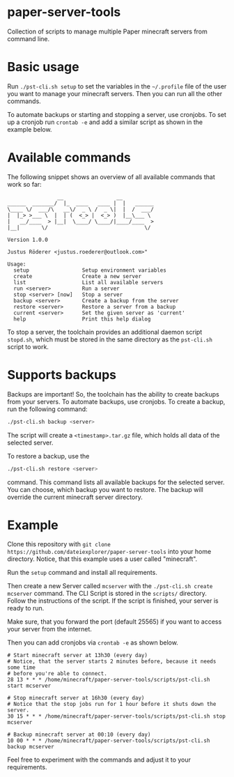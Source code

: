 # paper-server-tools

Collection of scripts to manage multiple Paper minecraft servers from command 
line.

# Basic usage

Run ```./pst-cli.sh setup``` to set the variables in the ```~/.profile``` file
of the user you want to manage your minecraft servers.
Then you can run all the other commands.

To automate backups or starting and stopping a server, use cronjobs.
To set up a cronjob run ```crontab -e``` and add a similar script as shown in
the example below.

# Available commands

The following snippet shows an overview of all available commands that work
so far:

```
                __                 __
______  _______/  |_  ____   ____ |  |   ______
\____ \/  ___/\   __\/  _ \ /  _ \|  |  /  ___/
|  |_> >___ \  |  | (  <_> |  <_> )  |__\___ \
|   __/____  > |__|  \____/ \____/|____/____  >
|__|       \/                               \/

Version 1.0.0

Justus Röderer <justus.roederer@outlook.com>"

Usage:
  setup                 Setup environment variables
  create                Create a new server
  list                  List all available servers
  run <server>          Run a server
  stop <server> [now]   Stop a server
  backup <server>       Create a backup from the server
  restore <server>      Restore a server from a backup
  current <server>      Set the given server as 'current'
  help                  Print this help dialog
```

To stop a server, the toolchain provides an additional daemon script
```stopd.sh```, which must be stored in the same directory as the
```pst-cli.sh``` script to work.

# Supports backups

Backups are important! So, the toolchain has the ability to create backups from
your servers. To automate backups, use cronjobs.
To create a backup, run the following command:
```sh
./pst-cli.sh backup <server>
```

The script will create a ```<timestamp>.tar.gz``` file, which holds all data
of the selected server.

To restore a backup, use the
```sh
./pst-cli.sh restore <server>
```

command. This command lists all available backups for the selected server. You
can choose, which backup you want to restore. The backup will override the
current minecraft server directory.

# Example

Clone this repository with
```git clone https://github.com/dateiexplorer/paper-server-tools``` into your
home directory. Notice, that this example uses a user called "minecraft".

Run the ```setup``` command and install all requirements.

Then create a new Server called ```mcserver``` with the
```./pst-cli.sh create mcserver``` command. The CLI Script is stored in the
```scripts/``` directory. Follow the instructions of the script. If the script
is finished, your server is ready to run.

Make sure, that you forward the port (default 25565) if you want to access your
server from the internet.

Then you can add cronjobs via ```crontab -e``` as shown below.

```
# Start minecraft server at 13h30 (every day)
# Notice, that the server starts 2 minutes before, because it needs some time
# before you're able to connect.
28 13 * * * /home/minecraft/paper-server-tools/scripts/pst-cli.sh start mcserver

# Stop minecraft server at 16h30 (every day)
# Notice that the stop jobs run for 1 hour before it shuts down the server.
30 15 * * * /home/minecraft/paper-server-tools/scripts/pst-cli.sh stop mcserver

# Backup minecraft server at 00:10 (every day)
10 00 * * * /home/minecraft/paper-server-tools/scripts/pst-cli.sh backup mcserver
```

Feel free to experiment with the commands and adjust it to your requirements.
